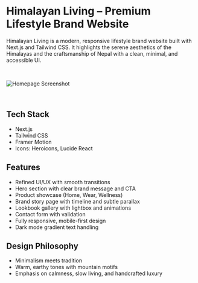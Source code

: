 # Himalayan Living – Premium Lifestyle Brand Website 

Himalayan Living is a modern, responsive lifestyle brand website built with Next.js and Tailwind CSS. It highlights the serene aesthetics of the Himalayas and the craftsmanship of Nepal with a clean, minimal, and accessible UI.

<br/>

![Homepage Screenshot](public/images/himalayan.png)


<br/>
 
## Tech Stack

- Next.js
- Tailwind CSS
- Framer Motion
- Icons: Heroicons, Lucide React

## Features 

- Refined UI/UX with smooth transitions
- Hero section with clear brand message and CTA
- Product showcase (Home, Wear, Wellness)
- Brand story page with timeline and subtle parallax
- Lookbook gallery with lightbox and animations
- Contact form with validation
- Fully responsive, mobile-first design
- Dark mode gradient text handling


## Design Philosophy

- Minimalism meets tradition
- Warm, earthy tones with mountain motifs
- Emphasis on calmness, slow living, and handcrafted luxury

